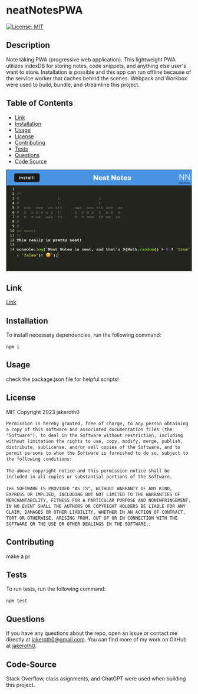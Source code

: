 # neatNotesPWA

  [![License: MIT](https://img.shields.io/badge/License-MIT-yellow.svg)](https://opensource.org/licenses/MIT)

  ## Description
  Note taking PWA (progressive web application). This lightweight PWA utilizes indexDB for storing notes, code snippets, and anything else user's want to store. Installation is possible and this app can run offline because of the service worker that caches behind the scenes. Webpack and Workbox were used to build, bundle, and streamline this project.

  ## Table of Contents
  - [Link](#Link)
  - [Installation](#Installation)
  - [Usage](#Usage)
  - [License](#License)
  - [Contributing](#Contributing)
  - [Tests](#Tests)
  - [Questions](#Questions)
  - [Code Source](#Code-Source)

  ![Thumbnail](images/neatNotesThumbnail.png)

  ## Link
  [Link](https://pacific-sea-81919.herokuapp.com/)
  
  ## Installation
  To install necessary dependencies, run the following command:

  ` npm i `

  ## Usage
  check the package.json file for helpful scripts!

  ## License
  MIT
  Copyright 2023 jakeroth0

    Permission is hereby granted, free of charge, to any person obtaining a copy of this software and associated documentation files (the "Software"), to deal in the Software without restriction, including without limitation the rights to use, copy, modify, merge, publish, distribute, sublicense, and/or sell copies of the Software, and to permit persons to whom the Software is furnished to do so, subject to the following conditions:
    
    The above copyright notice and this permission notice shall be included in all copies or substantial portions of the Software.
    
    THE SOFTWARE IS PROVIDED "AS IS", WITHOUT WARRANTY OF ANY KIND, EXPRESS OR IMPLIED, INCLUDING BUT NOT LIMITED TO THE WARRANTIES OF MERCHANTABILITY, FITNESS FOR A PARTICULAR PURPOSE AND NONINFRINGEMENT. IN NO EVENT SHALL THE AUTHORS OR COPYRIGHT HOLDERS BE LIABLE FOR ANY CLAIM, DAMAGES OR OTHER LIABILITY, WHETHER IN AN ACTION OF CONTRACT, TORT OR OTHERWISE, ARISING FROM, OUT OF OR IN CONNECTION WITH THE SOFTWARE OR THE USE OR OTHER DEALINGS IN THE SOFTWARE.;

  ## Contributing
  make a pr

  ## Tests
  To run tests, run the following command:

  ` npm test `

  ## Questions
  If you have any questions about the repo, open an issue or contact me directly at jakeroth0@gmail.com. You can find more of my work on GitHub at [jakeroth0](https://github.com/jakeroth0).

  ## Code-Source
  Stack Overflow, class asignments, and ChatGPT were used when building this project.
